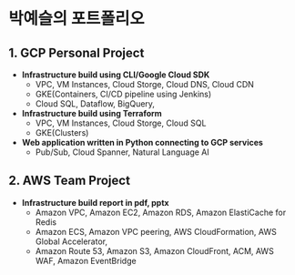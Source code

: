 # **박예슬의 포트폴리오**<br/>
## 1. GCP Personal Project<br/>
  - **Infrastructure build using CLI/Google Cloud SDK**
    * VPC, VM Instances, Cloud Storge, Cloud DNS, Cloud CDN
    * GKE(Containers, CI/CD pipeline using Jenkins)
    * Cloud SQL, Dataflow, BigQuery, 
  - **Infrastructure build using Terraform**
    * VPC, VM Instances, Cloud Storge, Cloud SQL
    * GKE(Clusters)
  - **Web application written in Python connecting to GCP services**
    * Pub/Sub, Cloud Spanner, Natural Language AI
    
## 2. AWS Team Project<br>
  - **Infrastructure build report in pdf, pptx**
    * Amazon VPC, Amazon EC2, Amazon RDS, Amazon ElastiCache for Redis
    * Amazon ECS, Amazon VPC peering, AWS CloudFormation, AWS Global Accelerator,
    * Amazon Route 53, Amazon S3, Amazon CloudFront, ACM, AWS WAF, Amazon EventBridge

